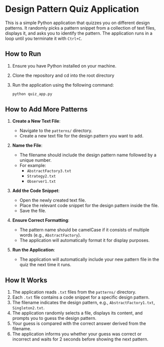 # Design Pattern Quiz Application

This is a simple Python application that quizzes you on different design patterns. 
It randomly picks a pattern snippet from a collection of text files, displays it, and asks you to identify the pattern.
The application runs in a loop until you terminate it with `Ctrl+C`.


## How to Run

1. Ensure you have Python installed on your machine.
2. Clone the repository and cd into the root directory
3. Run the application using the following command:

   ```sh
   python quiz_app.py
   ```

## How to Add More Patterns

1. **Create a New Text File**:
   - Navigate to the `patterns/` directory.
   - Create a new text file for the design pattern you want to add.

2. **Name the File**:
   - The filename should include the design pattern name followed by a unique number. 
   - For example:
     - `AbstractFactory3.txt`
     - `Strategy2.txt`
     - `Observer1.txt`

3. **Add the Code Snippet**:
   - Open the newly created text file.
   - Place the relevant code snippet for the design pattern inside the file.
   - Save the file.

4. **Ensure Correct Formatting**:
   - The pattern name should be camelCase if it consists of multiple words (e.g., `AbstractFactory`).
   - The application will automatically format it for display purposes.

5. **Run the Application**:
   - The application will automatically include your new pattern file in the quiz the next time it runs.

## How It Works

1. The application reads `.txt` files from the `patterns/` directory.
2. Each `.txt` file contains a code snippet for a specific design pattern.
3. The filename indicates the design pattern, e.g., `AbstractFactory1.txt`, `Singleton2.txt`.
4. The application randomly selects a file, displays its content, and prompts you to guess the design pattern.
5. Your guess is compared with the correct answer derived from the filename.
6. The application informs you whether your guess was correct or incorrect and waits for 2 seconds before showing the next pattern.
